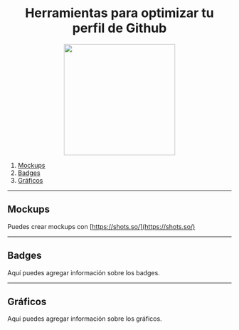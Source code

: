 <h1 align="center">Herramientas para optimizar tu perfil de Github</h1>

<div align="center">
  <img src="https://github.com/user-attachments/assets/d9cacd49-d6f5-4027-bbb8-066298321d7e" width="250"/>
</div>

1. [Mockups](#mockups)
2. [Badges](#badges)
3. [Gráficos](#gráficos)

---

## Mockups

Puedes crear mockups con [https://shots.so/](https://shots.so/)

---

## Badges

Aquí puedes agregar información sobre los badges.

---

## Gráficos

Aquí puedes agregar información sobre los gráficos.
